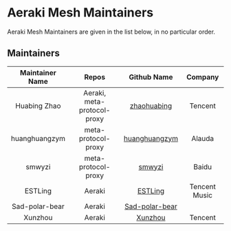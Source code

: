 <!--
# Copyright Aeraki Authors
#
# Licensed under the Apache License, Version 2.0 (the "License");
# you may not use this file except in compliance with the License.
# You may obtain a copy of the License at
#
#     http://www.apache.org/licenses/LICENSE-2.0
#
# Unless required by applicable law or agreed to in writing, software
# distributed under the License is distributed on an "AS IS" BASIS,
# WITHOUT WARRANTIES OR CONDITIONS OF ANY KIND, either express or implied.
# See the License for the specific language governing permissions and
# limitations under the License.
-->

# Aeraki Mesh Maintainers

Aeraki Mesh Maintainers are given in the list below, in no particular order.

## Maintainers

| Maintainer Name |           Repos             |                 Github Name                         |      Company      |
| :-------------: | :-------------------------: | :-------------------------------------------------: | :---------------: |
|   Huabing Zhao  | Aeraki, meta-protocol-proxy | [zhaohuabing](https://github.com/zhaohuabing)       |      Tencent      |
|   huanghuangzym | meta-protocol-proxy         | [huanghuangzym](https://github.com/huanghuangzym)   |      Alauda       |
|   smwyzi        | meta-protocol-proxy         | [smwyzi](https://github.com/smwyzi)                 |      Baidu        |
|   ESTLing       | Aeraki                      | [ESTLing](https://github.com/ESTLing)               |   Tencent Music   |
|  Sad-polar-bear | Aeraki                      | [Sad-polar-bear](https://github.com/Sad-polar-bear) |                   |
|   Xunzhou       | Aeraki                      | [Xunzhou](https://github.com/Xunzhuo)               |      Tencent      |
